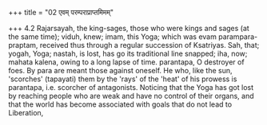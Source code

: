 +++
title = "02 एवम् परम्पराप्राप्तमिमम्"

+++
4.2 Rajarsayah, the king-sages, those who were kings and sages (at the
same time); viduh, knew; imam, this Yoga; which was evam
parampara-praptam, received thus through a regular succession of
Ksatriyas. Sah, that; yogah, Yoga; nastah, is lost, has go its
traditional line snapped; iha, now; mahata kalena, owing to a long lapse
of time. parantapa, O destroyer of foes. By para are meant those against
oneself. He who, like the sun, 'scorches' (tapayati) them by the 'rays'
of the 'heat' of his prowess is parantapa, i.e. scorcher of antagonists.
Noticing that the Yoga has got lost by reaching people who are weak and
have no control of their organs, and that the world has become
associated with goals that do not lead to Liberation,
